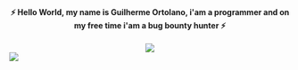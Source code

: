 #### <h4 align="center"> ⚡️ Hello World, my name is Guilherme Ortolano, i'am a programmer and on my free time i'am a bug bounty hunter ⚡️ </h4>
<div align="center">
  <img src="https://user-images.githubusercontent.com/41842621/168916165-61e904fb-a597-49a5-9f7a-9606b7b4f87d.jpg)">
</div>
<div> 
  <a href="https://www.linkedin.com/in/guilherme-ortolano-725950186/" target="_blank"><img src="https://img.shields.io/badge/-LinkedIn-%230077B5?style=for-the-badge&logo=linkedin&logoColor=white" target="_blank"></a> 
</div>
